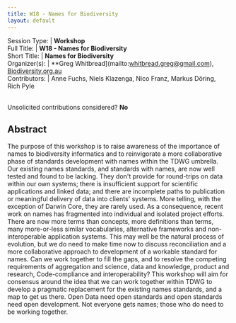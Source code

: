 ```yaml
---
title: W18 - Names for Biodiversity 
layout: default
---
```



Session Type: | **Workshop**  
Full Title:   | **W18 - Names for Biodiversity**  
Short Title:  | **Names for Biodiversity**  
Organizer(s): | **Greg Whitbread](mailto:whitbread.greg@gmail.com), [Biodiversity.org.au](http://biodiversity.org.au/)  
Contributors: | Anne Fuchs, Niels Klazenga, Nico Franz, Markus Döring, Rich Pyle  


<p><br />Unsolicited contributions considered?  <strong>No</strong></p>  

<!--
**How many 80-minute sessions are you requesting?** 1
-->


## Abstract  

The purpose of this workshop is to raise awareness of the importance of names to biodiversity informatics and to reinvigorate a more collaborative phase of standards development with names within the TDWG umbrella. Our existing names standards, and standards with names, are now well tested and found to be lacking. They don't provide for round-trips on data within our own systems; there is insufficient support for scientific applications and linked data; and there are incomplete paths to publication or meaningful delivery of data into clients' systems. More telling, with the exception of Darwin Core, they are rarely used. As a consequence, recent work on names has fragmented into individual and isolated project efforts. There are now more terms than concepts, more definitions than terms, many more-or-less similar vocabularies, alternative frameworks and non-interoperable application systems. This may well be the natural process of evolution, but we do need to make time now to discuss reconciliation and a more collaborative approach to development of a workable standard for names. Can we work together to fill the gaps, and to resolve the competing requirements of aggregation and science, data and knowledge, product and research, Code-compliance and interoperability? This workshop will aim for consensus around the idea that we can work together within TDWG to develop a pragmatic replacement for the existing names standards, and a map to get us there. Open Data need open standards and open standards need open development. Not everyone gets names; those who do need to be working together.  

